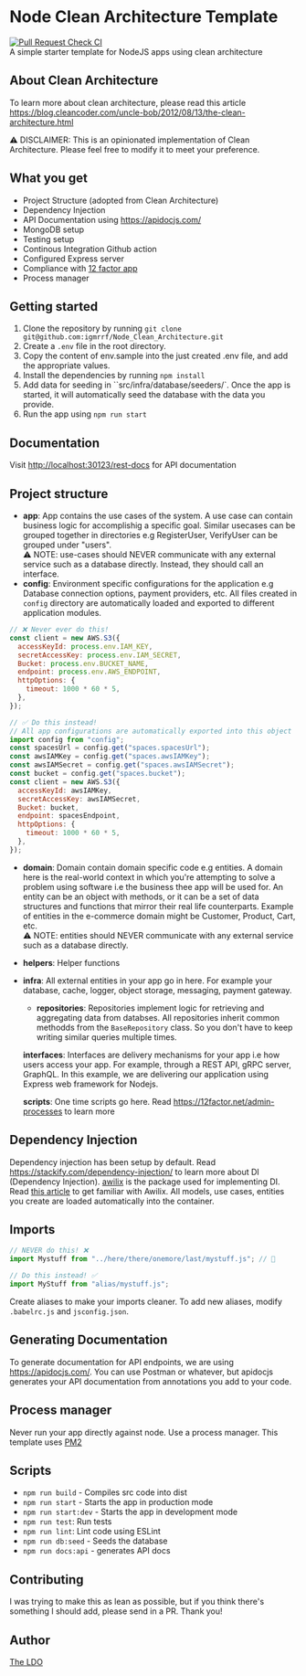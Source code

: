 # Node Clean Architecture Template

[![Pull Request Check CI](https://github.com/igmrrf/Node_Clean_Architecture/actions/workflows/ci.yml/badge.svg)](https://github.com/igmrrf/Node_Clean_Architecture/actions/workflows/ci.yml) \
A simple starter template for NodeJS apps using clean architecture

## About Clean Architecture

To learn more about clean architecture, please read this article https://blog.cleancoder.com/uncle-bob/2012/08/13/the-clean-architecture.html

:warning: DISCLAIMER: This is an opinionated implementation of Clean Architecture. Please feel free to modify it to meet your preference.

## What you get

- Project Structure (adopted from Clean Architecture)
- Dependency Injection
- API Documentation using https://apidocjs.com/
- MongoDB setup
- Testing setup
- Continous Integration Github action
- Configured Express server
- Compliance with [12 factor app](https://12factor.net/)
- Process manager

## Getting started

1. Clone the repository by running `git clone git@github.com:igmrrf/Node_Clean_Architecture.git`
2. Create a `.env` file in the root directory.
3. Copy the content of env.sample into the just created .env file, and add the appropriate values.
4. Install the dependencies by running `npm install`
5. Add data for seeding in ``src/infra/database/seeders/`. Once the app is started, it will automatically seed the database with the data you provide.
6. Run the app using `npm run start`

## Documentation

Visit [http://localhost:30123/rest-docs](http://localhost:30123/rest-docs) for API documentation

## Project structure

- **app**: App contains the use cases of the system. A use case can contain business logic for accomplishig a specific goal. Similar usecases can be grouped together in directories e.g RegisterUser, VerifyUser can be grouped under "users".\
  :warning: NOTE: use-cases should NEVER communicate with any external service such as a database directly. Instead, they should call an interface.
- **config**: Environment specific configurations for the application e.g Database connection options, payment providers, etc. All files created in `config` directory are automatically loaded and exported to
  different application modules.

```js
// ❌ Never ever do this!
const client = new AWS.S3({
  accessKeyId: process.env.IAM_KEY,
  secretAccessKey: process.env.IAM_SECRET,
  Bucket: process.env.BUCKET_NAME,
  endpoint: process.env.AWS_ENDPOINT,
  httpOptions: {
    timeout: 1000 * 60 * 5,
  },
});
```

```js
// ✅ Do this instead!
// All app configurations are automatically exported into this object
import config from "config";
const spacesUrl = config.get("spaces.spacesUrl");
const awsIAMKey = config.get("spaces.awsIAMKey");
const awsIAMSecret = config.get("spaces.awsIAMSecret");
const bucket = config.get("spaces.bucket");
const client = new AWS.S3({
  accessKeyId: awsIAMKey,
  secretAccessKey: awsIAMSecret,
  Bucket: bucket,
  endpoint: spacesEndpoint,
  httpOptions: {
    timeout: 1000 * 60 * 5,
  },
});
```

- **domain**: Domain contain domain specific code e.g entities. A domain here is the real-world context in which you're attempting to solve a problem using software i.e the business thee app will be used for.
  An entity can be an object with methods, or it can be a set of data structures and functions that mirror their real life counterparts. Example of entities in the e-commerce domain might be Customer, Product, Cart, etc. \
  :warning: NOTE: entities should NEVER communicate with any external service such as a database directly.

- **helpers**: Helper functions

- **infra**: All external entities in your app go in here. For example your database, cache, logger, object storage, messaging, payment gateway.

  - **repositories**: Repositories implement logic for retrieving and aggregating data from databses. All repositories inherit common methodds from the `BaseRepository` class. So you don't have to keep writing similar queries multiple times.

  **interfaces**: Interfaces are delivery mechanisms for your app i.e how users access your app. For example, through a REST API, gRPC server, GraphQL. In this example, we are delivering our application using Express web framework for Nodejs.

  **scripts**: One time scripts go here. Read https://12factor.net/admin-processes to learn more

## Dependency Injection

Dependency injection has been setup by default. Read https://stackify.com/dependency-injection/ to learn more about DI (Dependency Injection). [awilix](https://www.npmjs.com/package/awilix) is the package used for implementing DI. Read [this article](https://medium.com/@Jeffijoe/dependency-injection-in-node-js-2016-edition-f2a88efdd427) to get familiar with Awilix. All models, use cases, entities you create are loaded automatically into the container.

## Imports

```js
// NEVER do this! ❌
import Mystuff from "../here/there/onemore/last/mystuff.js"; // 🤮
```

```js
// Do this instead! ✅
import MyStuff from "alias/mystuff.js";
```

Create aliases to make your imports cleaner. To add new aliases, modify `.babelrc.js` and `jsconfig.json`.

## Generating Documentation

To generate documentation for API endpoints, we are using https://apidocjs.com/. You can use Postman or whatever, but apidocjs generates your API documentation from annotations you add to your code.

## Process manager

Never run your app directly against node. Use a process manager. This template uses [PM2](https://pm2.keymetrics.io/)

## Scripts

- `npm run build` - Compiles src code into dist
- `npm run start` - Starts the app in production mode
- `npm run start:dev` - Starts the app in development mode
- `npm run test`: Run tests
- `npm run lint`: Lint code using ESLint
- `npm run db:seed` - Seeds the database
- `npm run docs:api` - generates API docs

## Contributing

I was trying to make this as lean as possible, but if you think there's something I should add, please send in a PR. Thank you!

## Author

[The LDO](https://github.com/igmrrf/Node_Clean_Architecture)

